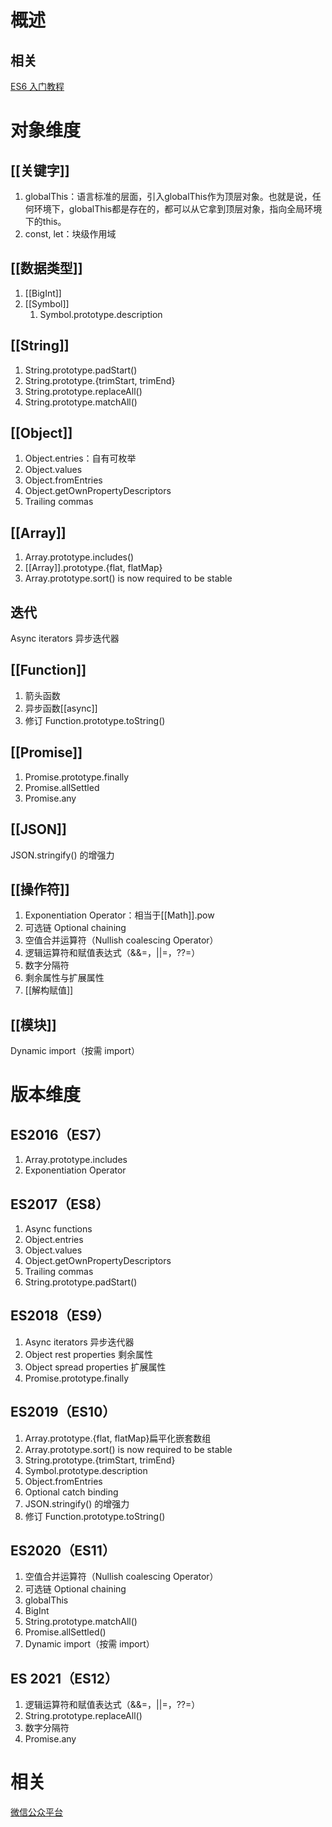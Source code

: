 # 概述
## 相关
[ES6 入门教程](https://es6.ruanyifeng.com/#docs/promise) 
# 对象维度
## [[关键字]] 
1. globalThis：语言标准的层面，引入globalThis作为顶层对象。也就是说，任何环境下，globalThis都是存在的，都可以从它拿到顶层对象，指向全局环境下的this。
2. const, let：块级作用域
## [[数据类型]] 
1. [[BigInt]] 
2. [[Symbol]] 
	1. Symbol.prototype.description
## [[String]] 
1. String.prototype.padStart()
2. String.prototype.{trimStart, trimEnd}
4. String.prototype.replaceAll()
3. String.prototype.matchAll()
## [[Object]] 
1. Object.entries：自有可枚举
2. Object.values
3. Object.fromEntries
4. Object.getOwnPropertyDescriptors
5. Trailing commas
## [[Array]] 
1. Array.prototype.includes()
2. [[Array]].prototype.{flat, flatMap}
3. Array.prototype.sort() is now required to be stable
## 迭代
Async iterators 异步迭代器
## [[Function]] 
1. 箭头函数
2. 异步函数[[async]] 
3. 修订 Function.prototype.toString()
## [[Promise]] 
1. Promise.prototype.finally
2. Promise.allSettled
3. Promise.any
## [[JSON]] 
JSON.stringify() 的增强力
## [[操作符]] 
1. Exponentiation Operator：相当于[[Math]].pow
2. 可选链 Optional chaining
3. 空值合并运算符（Nullish coalescing Operator）
4. 逻辑运算符和赋值表达式（&&=，||=，??=）
5. 数字分隔符
6. 剩余属性与扩展属性
7. [[解构赋值]] 
## [[模块]] 
Dynamic import（按需 import）
# 版本维度
## ES2016（ES7）
1. Array.prototype.includes
2. Exponentiation Operator
## ES2017（ES8）
1. Async functions
2. Object.entries
3. Object.values
4. Object.getOwnPropertyDescriptors
5. Trailing commas
6. String.prototype.padStart()
## ES2018（ES9）
1. Async iterators 异步迭代器
2. Object rest properties 剩余属性
3. Object spread properties 扩展属性
4. Promise.prototype.finally
## ES2019（ES10）
1. Array.prototype.{flat, flatMap}扁平化嵌套数组
6. Array.prototype.sort() is now required to be stable
3. String.prototype.{trimStart, trimEnd}
4. Symbol.prototype.description
2. Object.fromEntries
5. Optional catch binding
7. JSON.stringify() 的增强力
8. 修订 Function.prototype.toString()
## ES2020（ES11）
1. 空值合并运算符（Nullish coalescing Operator）
2. 可选链 Optional chaining
3. globalThis
4. BigInt
5. String.prototype.matchAll()
6. Promise.allSettled()
7. Dynamic import（按需 import）
## ES 2021（ES12）
1. 逻辑运算符和赋值表达式（&&=，||=，??=）
2. String.prototype.replaceAll()
3. 数字分隔符
4. Promise.any

# 相关
[微信公众平台](https://mp.weixin.qq.com/s/GbSNPeDhllfsSP6y1LIdNg) 
